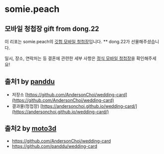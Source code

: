 # somie.peach
## 모바일 청첩장 gift from dong.22

이 리포는 somie.peach의 <a href="https://moto3d.github.io/wedding-card-somie/">깃헙 모바일 청첩장</a>입니다.
** dong.22가 선물해주셨습니다.

일시, 장소, 연락처는 등 결혼에 관련한 세부 사항은 <a href="https://theirmood.com/card/DdjIQuX6Lo">정식 모바일 청첩장</a>을 확인해주세요!

## 출처1 by [panddu](https://github.com/panddu/wedding-card/)
* 저장소 [https://github.com/AndersonChoi/wedding-card](https://github.com/AndersonChoi/wedding-card)
* 결과물(청첩장) [https://andersonchoi.github.io/wedding-card/](https://andersonchoi.github.io/wedding-card/)

## 출처2 by [moto3d](/.)
- https://github.com/AndersonChoi/wedding-card
- https://github.com/panddu/wedding-card
